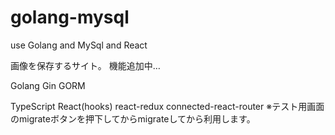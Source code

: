 # golang-mysql

use Golang and MySql and React

画像を保存するサイト。 
機能追加中… 


Golang 
Gin GORM 

TypeScript
React(hooks) 
react-redux 
connected-react-router 
※テスト用画面のmigrateボタンを押下してからmigrateしてから利用します。

